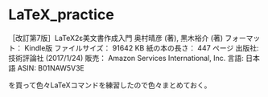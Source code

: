 # LaTeX_practice
［改訂第7版］LaTeX2ε美文書作成入門
奥村晴彦  (著), 黒木裕介 (著)
フォーマット： Kindle版
ファイルサイズ： 91642 KB
紙の本の長さ： 447 ページ
出版社: 技術評論社 (2017/1/24)
販売： Amazon Services International, Inc.
言語: 日本語
ASIN: B01NAW5V3E

を買って色々LaTeXコマンドを練習したので色々まとめておく。
